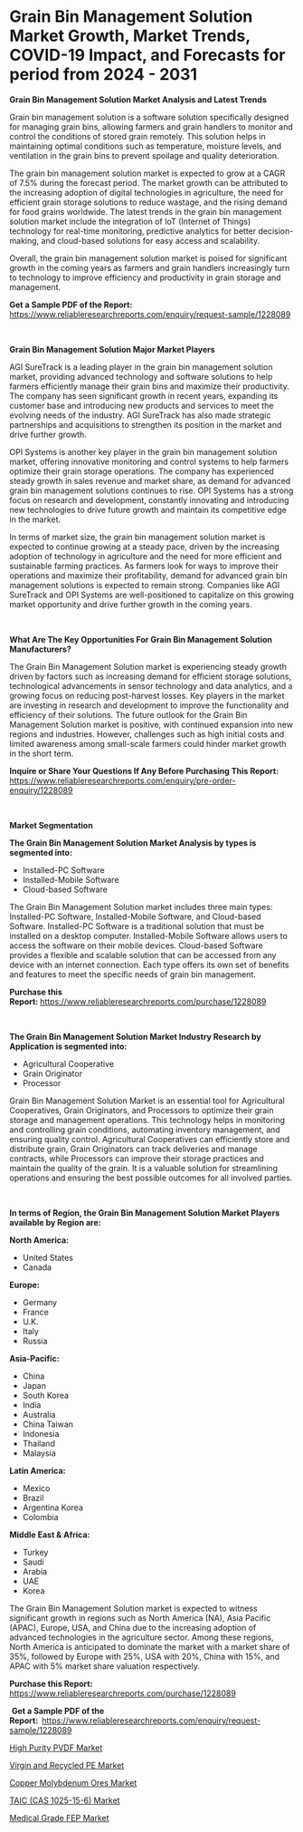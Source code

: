 <p><h1>Grain Bin Management Solution Market Growth, Market Trends, COVID-19 Impact, and Forecasts for period from 2024 - 2031</h1></p><p><strong>Grain Bin Management Solution Market Analysis and Latest Trends</strong></p>
<p><p>Grain bin management solution is a software solution specifically designed for managing grain bins, allowing farmers and grain handlers to monitor and control the conditions of stored grain remotely. This solution helps in maintaining optimal conditions such as temperature, moisture levels, and ventilation in the grain bins to prevent spoilage and quality deterioration.</p><p>The grain bin management solution market is expected to grow at a CAGR of 7.5% during the forecast period. The market growth can be attributed to the increasing adoption of digital technologies in agriculture, the need for efficient grain storage solutions to reduce wastage, and the rising demand for food grains worldwide. The latest trends in the grain bin management solution market include the integration of IoT (Internet of Things) technology for real-time monitoring, predictive analytics for better decision-making, and cloud-based solutions for easy access and scalability.</p><p>Overall, the grain bin management solution market is poised for significant growth in the coming years as farmers and grain handlers increasingly turn to technology to improve efficiency and productivity in grain storage and management.</p></p>
<p><strong>Get a Sample PDF of the Report:&nbsp;</strong> <a href="https://www.reliableresearchreports.com/enquiry/request-sample/1228089">https://www.reliableresearchreports.com/enquiry/request-sample/1228089</a></p>
<p>&nbsp;</p>
<p><strong>Grain Bin Management Solution Major Market Players</strong></p>
<p><p>AGI SureTrack is a leading player in the grain bin management solution market, providing advanced technology and software solutions to help farmers efficiently manage their grain bins and maximize their productivity. The company has seen significant growth in recent years, expanding its customer base and introducing new products and services to meet the evolving needs of the industry. AGI SureTrack has also made strategic partnerships and acquisitions to strengthen its position in the market and drive further growth.</p><p>OPI Systems is another key player in the grain bin management solution market, offering innovative monitoring and control systems to help farmers optimize their grain storage operations. The company has experienced steady growth in sales revenue and market share, as demand for advanced grain bin management solutions continues to rise. OPI Systems has a strong focus on research and development, constantly innovating and introducing new technologies to drive future growth and maintain its competitive edge in the market.</p><p>In terms of market size, the grain bin management solution market is expected to continue growing at a steady pace, driven by the increasing adoption of technology in agriculture and the need for more efficient and sustainable farming practices. As farmers look for ways to improve their operations and maximize their profitability, demand for advanced grain bin management solutions is expected to remain strong. Companies like AGI SureTrack and OPI Systems are well-positioned to capitalize on this growing market opportunity and drive further growth in the coming years.</p></p>
<p>&nbsp;</p>
<p><strong>What Are The Key Opportunities For Grain Bin Management Solution Manufacturers?</strong></p>
<p><p>The Grain Bin Management Solution market is experiencing steady growth driven by factors such as increasing demand for efficient storage solutions, technological advancements in sensor technology and data analytics, and a growing focus on reducing post-harvest losses. Key players in the market are investing in research and development to improve the functionality and efficiency of their solutions. The future outlook for the Grain Bin Management Solution market is positive, with continued expansion into new regions and industries. However, challenges such as high initial costs and limited awareness among small-scale farmers could hinder market growth in the short term.</p></p>
<p><strong>Inquire or Share Your Questions If Any Before Purchasing This Report:</strong> <a href="https://www.reliableresearchreports.com/enquiry/pre-order-enquiry/1228089">https://www.reliableresearchreports.com/enquiry/pre-order-enquiry/1228089</a></p>
<p>&nbsp;</p>
<p><strong>Market Segmentation</strong></p>
<p><strong>The Grain Bin Management Solution Market Analysis by types is segmented into:</strong></p>
<p><ul><li>Installed-PC Software</li><li>Installed-Mobile Software</li><li>Cloud-based Software</li></ul></p>
<p><p>The Grain Bin Management Solution market includes three main types: Installed-PC Software, Installed-Mobile Software, and Cloud-based Software. Installed-PC Software is a traditional solution that must be installed on a desktop computer. Installed-Mobile Software allows users to access the software on their mobile devices. Cloud-based Software provides a flexible and scalable solution that can be accessed from any device with an internet connection. Each type offers its own set of benefits and features to meet the specific needs of grain bin management.</p></p>
<p><strong>Purchase this Report:&nbsp;</strong><a href="https://www.reliableresearchreports.com/purchase/1228089">https://www.reliableresearchreports.com/purchase/1228089</a></p>
<p>&nbsp;</p>
<p><strong>The Grain Bin Management Solution Market Industry Research by Application is segmented into:</strong></p>
<p><ul><li>Agricultural Cooperative</li><li>Grain Originator</li><li>Processor</li></ul></p>
<p><p>Grain Bin Management Solution Market is an essential tool for Agricultural Cooperatives, Grain Originators, and Processors to optimize their grain storage and management operations. This technology helps in monitoring and controlling grain conditions, automating inventory management, and ensuring quality control. Agricultural Cooperatives can efficiently store and distribute grain, Grain Originators can track deliveries and manage contracts, while Processors can improve their storage practices and maintain the quality of the grain. It is a valuable solution for streamlining operations and ensuring the best possible outcomes for all involved parties.</p></p>
<p>&nbsp;</p>
<p><strong>In terms of Region, the Grain Bin Management Solution Market Players available by Region are:</strong></p>
<p>
    <p> <strong> North America: </strong>
        <ul>
            <li>United States</li>
            <li>Canada</li>
        </ul>
        </p> 
    <p> <strong> Europe: </strong>
        <ul>
            <li>Germany</li>
            <li>France</li>
            <li>U.K.</li>
            <li>Italy</li>
            <li>Russia</li>
        </ul>
        </p> 
    <p> <strong> Asia-Pacific: </strong>
        <ul>
            <li>China</li>
            <li>Japan</li>
            <li>South Korea</li>
            <li>India</li>
            <li>Australia</li>
            <li>China Taiwan</li>
            <li>Indonesia</li>
            <li>Thailand</li>
            <li>Malaysia</li>
        </ul>
        </p> 
    <p> <strong> Latin America: </strong>
        <ul>
            <li>Mexico</li>
            <li>Brazil</li>
            <li>Argentina Korea</li>
            <li>Colombia</li>
        </ul>
        </p> 
    <p> <strong> Middle East & Africa: </strong>
        <ul>
            <li>Turkey</li>
            <li>Saudi</li>
            <li>Arabia</li>
            <li>UAE</li>
            <li>Korea</li>
        </ul>
    </p>
    </p>
<p><p>The Grain Bin Management Solution market is expected to witness significant growth in regions such as North America (NA), Asia Pacific (APAC), Europe, USA, and China due to the increasing adoption of advanced technologies in the agriculture sector. Among these regions, North America is anticipated to dominate the market with a market share of 35%, followed by Europe with 25%, USA with 20%, China with 15%, and APAC with 5% market share valuation respectively.</p></p>
<p><strong>Purchase this Report: </strong><a href="https://www.reliableresearchreports.com/purchase/1228089">https://www.reliableresearchreports.com/purchase/1228089</a></p>
<p>&nbsp;<strong>Get a Sample PDF of the Report:&nbsp;&nbsp;</strong><a href="https://www.reliableresearchreports.com/enquiry/request-sample/1228089">https://www.reliableresearchreports.com/enquiry/request-sample/1228089</a></p>
<p><strong></strong></p>
<p><p><a href="https://medium.com/@mariliehowe/decoding-high-purity-pvdf-market-metrics-market-share-trends-and-growth-patterns-1b0033b4fcd0">High Purity PVDF Market</a></p><p><a href="https://medium.com/@mariliehowe/virgin-and-recycled-pe-market-trends-and-market-analysis-forecasted-for-period-2024-2031-bc970758a46b">Virgin and Recycled PE Market</a></p><p><a href="https://medium.com/@josueherzog/copper-molybdenum-ores-market-competitive-analysis-market-trends-and-forecast-to-2031-1ba3ec3a24a8">Copper Molybdenum Ores Market</a></p><p><a href="https://medium.com/@josueherzog/taic-cas-1025-15-6-market-competitive-analysis-market-trends-and-forecast-to-2031-d0a039adead1">TAIC (CAS 1025-15-6) Market</a></p><p><a href="https://medium.com/@mariliehowe/medical-grade-fep-market-size-reveals-the-best-marketing-channels-in-global-industry-11599f40ae07">Medical Grade FEP Market</a></p></p>